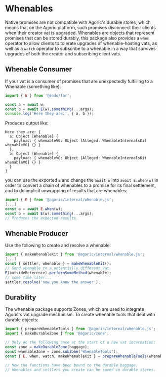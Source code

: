 # Whenables

Native promises are not compatible with Agoric's durable stores, which means that on the Agoric platform, such promises disconnect their clients when their creator vat is upgraded.  Whenables are objects that represent promises that can be stored durably, this package also provides a `when` operator to allow clients to tolerate upgrades of whenable-hosting vats, as well as a `watch` operator to subscribe to a whenable in a way that survives upgrades of both the creator and subscribing client vats.

## Whenable Consumer

If your vat is a consumer of promises that are unexpectedly fulfilling to a Whenable (something like):

```js
import { E } from '@endo/far';

const a = await w;
const b = await E(w).something(...args);
console.log('Here they are:', { a, b });
```

Produces output like:
```console
Here they are: {
  a: Object [Whenable] {
    payload: { whenableV0: Object [Alleged: WhenableInternalsKit whenableV0] {} }
  },
  b: Object [Whenable] {
    payload: { whenableV0: Object [Alleged: WhenableInternalsKit whenableV0] {} }
  }
}
```

you can use the exported `E` and change the `await w` into `await E.when(w)` in
order to convert a chain of whenables to a promise for its final settlement, and
to do implicit unwrapping of results that are whenables:

```js
import { E } from '@agoric/internal/whenable.js';
[...]
const a = await E.when(w);
const b = await E(w).something(...args);
// Produces the expected results.
```

## Whenable Producer

Use the following to create and resolve a whenable:

```js
import { makeWhenableKit } from '@agoric/internal/whenable.js';
[...]
const { settler, whenable } = makeWhenableKit();
// Send whenable to a potentially different vat.
E(outsideReference).performSomeMethod(whenable);
// some time later...
settler.resolve('now you know the answer');
```

## Durability

The whenable package supports Zones, which are used to integrate Agoric's vat
upgrade mechanism.  To create whenable tools that deal with durable objects:

```js
import { prepareWhenableTools } from '@agoric/internal/whenable.js';
import { makeDurableZone } from '@agoric/zone';

// Only do the following once at the start of a new vat incarnation:
const zone = makeDurableZone(baggage);
const whenableZone = zone.subZone('WhenableTools');
const { E, when, watch, makeWhenableKit } = prepareWhenableTools(whenableZone);

// Now the functions have been bound to the durable baggage.
// Whenables and settlers you create can be saved in durable stores.
```
